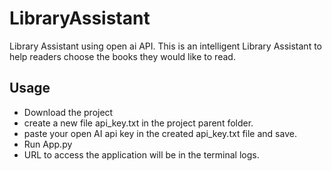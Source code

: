 # LibraryAssistant
Library Assistant using open ai API. This is an intelligent Library Assistant to help readers choose the books they would like to read.

## Usage

- Download the project
- create a new file api_key.txt in the project parent folder.
- paste your open AI api key in the created api_key.txt file and save.
- Run App.py
- URL to access the application will be in the terminal logs.


